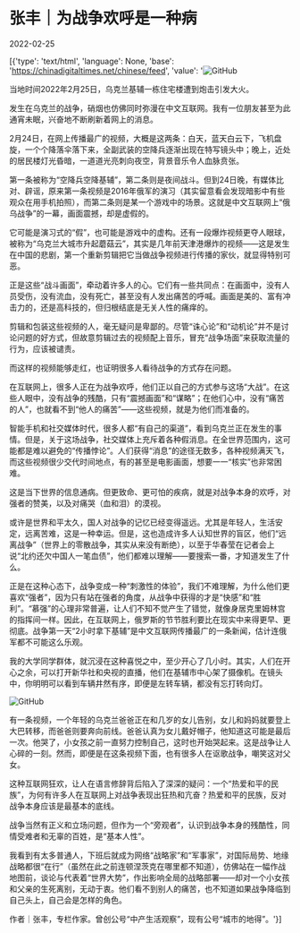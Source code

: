 # 张丰｜为战争欢呼是一种病

2022-02-25

[{'type': 'text/html', 'language': None, 'base': 'https://chinadigitaltimes.net/chinese/feed', 'value': '![GitHub](https://chinadigitaltimes.net/chinese/files/2022/02/post-677426-621901c4d9d8a.)

当地时间2022年2月25日，乌克兰基辅一栋住宅楼遭到炮击引发大火。

发生在乌克兰的战争，硝烟也仿佛同时弥漫在中文互联网。我有一位朋友甚至为此通宵未眠，兴奋地不断刷新着网上的消息。

2月24日，在网上传播最广的视频，大概是这两条：白天，蓝天白云下，飞机盘旋，一个个降落伞落下来，全副武装的空降兵逐渐出现在特写镜头中；晚上，近处的居民楼灯光昏暗，一道道光亮刺向夜空，背景音乐令人血脉贲张。

第一条被称为“空降兵空降基辅”，第二条则是夜间战斗。但到24日晚，有媒体比对、辟谣，原来第一条视频是2016年俄军的演习（其实留意看会发现暗影中有些观众在用手机拍照），而第二条则是某一个游戏中的场景。这就是中文互联网上“俄乌战争”的一幕，画面震撼，却是虚假的。

它可能是演习式的“假”，也可能是游戏中的虚构。还有一段爆炸视频更夺人眼球，被称为“乌克兰大城市升起蘑菇云”，其实是几年前天津港爆炸的视频——这是发生在中国的悲剧，第一个重新剪辑把它当做战争视频进行传播的家伙，就显得特别可恶。

正是这些“战斗画面”，牵动着许多人的心。它们有一些共同点：在画面中，没有人员受伤，没有流血，没有死亡，甚至没有人发出痛苦的呼喊。画面是美的、富有冲击力的，还是高科技的，但归根结底是无关人性的痛痒的。

剪辑和包装这些视频的人，毫无疑问是卑鄙的。尽管“诛心论”和“动机论”并不是讨论问题的好方式，但故意剪辑过去的视频配上音乐，冒充“战争场面”来获取流量的行为，应该被谴责。

而这样的视频能够走红，也证明很多人看待战争的方式存在问题。

在互联网上，很多人正在为战争欢呼，他们正以自己的方式参与这场“大战”。在这些人眼中，没有战争的残酷，只有“震撼画面”和“谋略”；在他们心中，没有“痛苦的人”，也就看不到“他人的痛苦”——这些视频，就是为他们而准备的。

智能手机和社交媒体时代，很多人都“有自己的渠道”，看到乌克兰正在发生的事情。但是，关于这场战争，社交媒体上充斥着各种假消息。在全世界范围内，这可能都是难以避免的“传播悖论”。人们获得“消息”的途径无数多，各种视频满天飞，而这些视频很少交代时间地点，有的甚至是电影画面，想要一一“核实”也非常困难。

这是当下世界的信息通病。但更致命、更可怕的疾病，就是对战争本身的欢呼，对强者的赞美，以及对痛哭（血和泪）的漠视。

或许是世界和平太久，国人对战争的记忆已经变得遥远。尤其是年轻人，生活安定，远离苦难，这是一种幸运。但是，这也造成许多人认知世界的盲区，他们“远离战争”（世界上的零散战争，其实从来没有断绝），以至于华春莹在记者会上说“北约还欠中国人一笔血债”，他们都难以理解——要搜索一番，才知道发生了什么。

正是在这种心态下，战争变成一种“刺激性的体验”，我们不难理解，为什么他们更喜欢“强者”，因为只有站在强者的角度，从战争中获得的才是“快感”和“胜利”。“慕强”的心理非常普遍，让人们不知不觉产生了错觉，就像身居克里姆林宫的指挥间一样。因此，在互联网上，俄罗斯的节节胜利要比在现实中来得更早、更彻底。战争第一天“2小时拿下基辅”是中文互联网传播最广的一条新闻，估计连俄军都不可能这么乐观。

我的大学同学群体，就沉浸在这种喜悦之中，至少开心了几小时。其实，人们在开心之余，可以打开新华社和央视的直播，他们在基辅市中心架了摄像机。在镜头中，你明明可以看到车辆井然有序，即便是左转车辆，都没有忘打转向灯。

![GitHub](https://chinadigitaltimes.net/chinese/files/2022/02/post-677426-621901c6d0ff3.)

有一条视频，一个年轻的乌克兰爸爸正在和几岁的女儿告别，女儿和妈妈就要登上大巴转移，而爸爸则要奔向前线。爸爸认真为女儿戴好帽子，他知道这可能是最后一次。他哭了，小女孩之前一直努力控制自己，这时也开始哭起来。这是战争让人心碎的一刻。然而，即便是在这条视频下面，也有很多人在讴歌战争，嘲笑这对父女。

这种互联网狂欢，让人在语言修辞背后陷入了深深的疑问：一个“热爱和平的民族”，为何有许多人在互联网上对战争表现出狂热和亢奋？热爱和平的民族，反对战争本身应该是最基本的底线。

战争当然有正义和立场问题，但作为一个“旁观者”，认识到战争本身的残酷性，同情受难者和无辜的百姓，是“基本人性”。

我看到有太多普通人，下班后就成为网络“战略家”和“军事家”，对国际局势、地缘战略都很“在行”（虽然在此之前连顿涅茨克在哪里都不知道），仿佛站在一幅作战地图前，谈论与代表着“世界大势”，作出影响全局的战略部署——却对一个小女孩和父亲的生死离别，无动于衷。他们看不到别人的痛苦，也不知道如果战争降临到自己头上，自己会是怎样的角色。

作者｜张丰，专栏作家。曾创公号“中产生活观察”，现有公号“城市的地得”。'}]